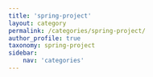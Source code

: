 ```yaml
---
title: 'spring-project'
layout: category
permalink: /categories/spring-project/
author_profile: true
taxonomy: spring-project
sidebar:
    nav: 'categories'
---
```

